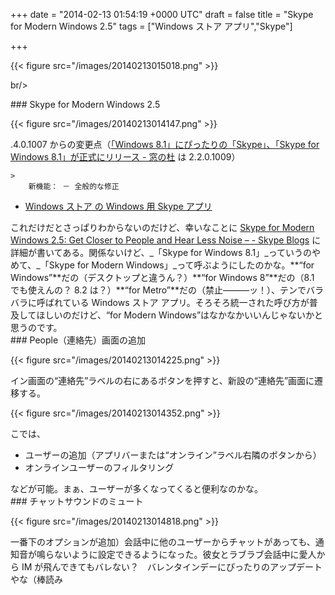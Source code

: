 
+++
date = "2014-02-13 01:54:19 +0000 UTC"
draft = false
title = "Skype for Modern Windows 2.5"
tags = ["Windows ストア アプリ","Skype"]

+++


{{< figure src="/images/20140213015018.png"  >}}

br/>


<div class="section">
    ### Skype for Modern Windows 2.5
    

{{< figure src="/images/20140213014147.png"  >}}

.4.0.1007 からの変更点（<a href="http://www.forest.impress.co.jp/docs/news/20131023_620660.html">「Windows 8.1」にぴったりの「Skype」、「Skype for Windows 8.1」が正式にリリース - 窓の杜</a> は 2.2.0.1009）

    >
        新機能： － 全般的な修正

    

<ul>
<li><a href="http://apps.microsoft.com/windows/ja-JP/app/skype/5e19cc61-8994-4797-bdc7-c21263f6282b">Windows ストア の Windows 用 Skype アプリ</a></li>
</ul>これだけだとさっぱりわからないのだけど、幸いなことに <a href="http://blogs.skype.com/2014/02/12/skype-for-modern-windows-2-5-get-closer-to-people-and-hear-less-noise/">Skype for Modern Windows 2.5: Get Closer to People and Hear Less Noise – - Skype Blogs</a> に詳細が書いてある。関係ないけど、_「Skype for Windows 8.1」_っていうのやめて、_「Skype for Modern Windows」_って呼ぶようにしたのかな。**“for Windows”**だの（デスクトップと違うん？）**“for Windows 8”**だの（8.1 でも使えんの？ 8.2 は？）**“for Metro”**だの（禁止―――ッ！）、テンでバラバラに呼ばれている Windows ストア アプリ。そろそろ統一された呼び方が普及してほしいのだけど、“for Modern Windows”はなかなかいいんじゃないかと思うのです。

</div>
<div class="section">
    ### People（連絡先）画面の追加
    

{{< figure src="/images/20140213014225.png"  >}}

イン画面の“連絡先”ラベルの右にあるボタンを押すと、新設の“連絡先”画面に遷移する。

{{< figure src="/images/20140213014352.png"  >}}

こでは、

<ul>
<li>ユーザーの追加（アプリバーまたは“オンライン”ラベル右隣のボタンから）</li>
<li>オンラインユーザーのフィルタリング</li>
</ul>などが可能。まぁ、ユーザーが多くなってくると便利なのかな。

</div>
<div class="section">
    ### チャットサウンドのミュート
    

{{< figure src="/images/20140213014818.png"  >}}

一番下のオプションが追加）会話中に他のユーザーからチャットがあっても、通知音が鳴らないように設定できるようになった。彼女とラブラブ会話中に愛人から IM が飛んできてもバレない？　バレンタインデーにぴったりのアップデートやな（棒読み

</div>

